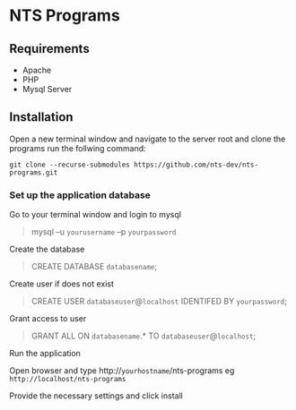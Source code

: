 # NTS Programs

## Requirements
- Apache
- PHP
- Mysql Server

## Installation

Open a new terminal window and navigate to the server root and clone the programs run the follwing command:

`git clone --recurse-submodules https://github.com/nts-dev/nts-programs.git`

### Set up the application database

Go to your terminal window and login to mysql
> mysql –u `yourusername` –p `yourpassword`

Create the database
> CREATE DATABASE `databasename`;

Create user if does not exist
> CREATE USER `databaseuser`@`localhost` IDENTIFED BY `yourpassword`;

Grant access to user
> GRANT ALL ON `databasename`.* TO `databaseuser`@`localhost`;

Run the application

Open browser and type http://`yourhostname`/nts-programs eg `http://localhost/nts-programs`

Provide the necessary settings and click install
